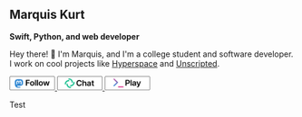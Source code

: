 ## Marquis Kurt

**Swift, Python, and web developer**

Hey there! :wave: I'm Marquis, and I'm a college student and software developer. I work on cool projects like [Hyperspace][hyper] and [Unscripted][uvn].

<a href="https://mastodon.social/@alicerunsonfedora">
    <img src="https://raw.githubusercontent.com/alicerunsonfedora/alicerunsonfedora/master/buttons/masto.svg" width="80px"/>
</a>
<a href="https://app.element.io/#/user/@ubunturox104:matrix.org">
    <img src="https://raw.githubusercontent.com/alicerunsonfedora/alicerunsonfedora/master/buttons/matrix.svg" width="80px"/>
</a>
<a href="https://unscripted.marquiskurt.net">
    <img src="https://raw.githubusercontent.com/alicerunsonfedora/alicerunsonfedora/master/buttons/uvn.svg" width="80px"/>
</a>

<link href="https://unpkg.com/@primer/css/dist/primer.css" rel="stylesheet" />
<p class="btn btn-block">Test</p>

<!-- Links -->
[hyper]: https://hyperspace.marquiskurt.net
[uvn]: https://unscripted.marquiskurt.net
